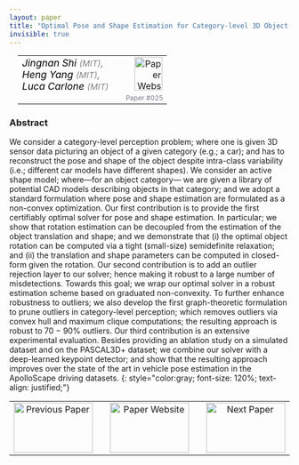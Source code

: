 ```yaml
---
layout: paper
title: "Optimal Pose and Shape Estimation for Category-level 3D Object Perception"
invisible: true
---
```

<table width = "95%" style="padding-left: 15px; margin-left: auto; margin-right: 10px;">
<tr><td style = "vertical-align: top; padding-right: 25px;" rowspan="2">
<span style="color:black; font-size: 110%;"><i>
Jingnan Shi <span style="color:gray; font-size: 85%">(MIT)</span><span style="color:gray; font-size: 100%">,</span><br>  Heng Yang <span style="color:gray; font-size: 85%">(MIT)</span><span style="color:gray; font-size: 100%">,</span><br>  Luca Carlone <span style="color:gray; font-size: 85%">(MIT)</span>
</i></span>
</td>
<td style="text-align: right;"><a href="http://www.roboticsproceedings.org/rss17/p025.pdf"><img src="{{ site.baseurl }}/images/paper_link.png" alt="Paper Website" width = "50"  height = "60"/></a><br>     </td>
</tr>
<tr>
<td style="color:#777789; text-align:right; font-size: 75%; margin-right:10px;">Paper&nbsp;#025</td>
</tr>
</table>


### Abstract
We consider a category-level perception problem; where one is given 3D sensor data picturing an object of a given category (e.g.; a car); and has to reconstruct the pose and shape of the object despite intra-class variability (i.e.; different car models have different shapes). We consider an active shape model; where—for an object category— we are given a library of potential CAD models describing objects in that category; and we adopt a standard formulation where pose and shape estimation are formulated as a non-convex optimization. Our first contribution is to provide the first certifiably optimal solver for pose and shape estimation. In particular; we show that rotation estimation can be decoupled from the estimation of the object translation and shape; and we demonstrate that (i) the optimal object rotation can be computed via a tight (small-size) semidefinite relaxation; and (ii) the translation and shape parameters can be computed in closed-form given the rotation. Our second contribution is to add an outlier rejection layer to our solver; hence making it robust to a large number of misdetections. Towards this goal; we wrap our optimal solver in a robust estimation scheme based on graduated non-convexity. To further enhance robustness to outliers; we also develop the first graph-theoretic formulation to prune outliers in category-level perception; which removes outliers via convex hull and maximum clique computations; the resulting approach is robust to 70 − 90% outliers. Our third contribution is an extensive experimental evaluation. Besides providing an ablation study on a simulated dataset and on the PASCAL3D+ dataset; we combine our solver with a deep-learned keypoint detector; and show that the resulting approach improves over the state of the art in vehicle pose estimation in the ApolloScape driving datasets.
{: style="color:gray; font-size: 120%; text-align: justified;"}



<table width="100%">
 <tr>
    <td style="width: 30%; text-align: center;"><a href="{{ site.baseurl }}/program/papers/024/">
<img src="{{ site.baseurl }}/images/previous_icon.png"
       alt="Previous Paper" width = "142"  height = "90"/> 
</a> </td>
<td style="text-align: center;"><a href="{{ site.baseurl }}/program/papers">
<img src="{{ site.baseurl }}/images/overview_icon.png"
       alt="Paper Website" width = "142"  height = "90"/> 
</a> </td>
    <td style="width: 30%; text-align: center;"><a href="{{ site.baseurl }}/program/papers/026/">
    <img src="{{ site.baseurl }}/images/next_icon.png"
        alt="Next Paper" width = "142"  height = "90"/>
    </a></td>
</tr>
</table>
